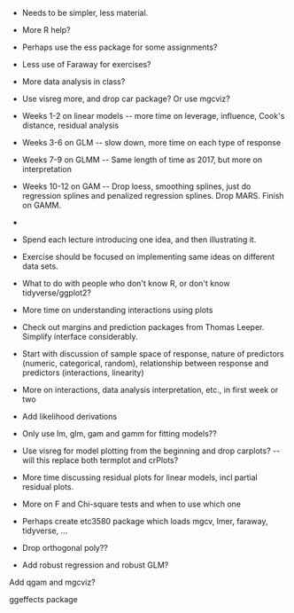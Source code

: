 * Needs to be simpler, less material.
* More R help?
* Perhaps use the ess package for some assignments?
* Less use of Faraway for exercises?
* More data analysis in class?
* Use visreg more, and drop car package? Or use mgcviz?

* Weeks 1-2 on linear models -- more time on leverage, influence, Cook's distance, residual analysis
* Weeks 3-6 on GLM -- slow down, more time on each type of response
* Weeks 7-9 on GLMM -- Same length of time as 2017, but more on interpretation
* Weeks 10-12 on GAM -- Drop loess, smoothing splines, just do regression splines and penalized regression splines. Drop MARS. Finish on GAMM.
*
* Spend each lecture introducing one idea, and then illustrating it.
* Exercise should be focused on implementing same ideas on different data sets.
* What to do with people who don't know R, or don't know tidyverse/ggplot2?
* More time on understanding interactions using plots
* Check out margins and prediction packages from Thomas Leeper. Simplify interface considerably.

 * Start with discussion of sample space of response, nature of predictors (numeric, categorical, random), relationship between response and predictors (interactions, linearity)
 * More on interactions, data analysis interpretation, etc., in first week or two
 * Add likelihood derivations
 * Only use lm, glm, gam and gamm for fitting models??
 * Use visreg for model plotting from the beginning and drop carplots? -- will this replace both termplot and crPlots?
 * More time discussing residual plots for linear models, incl partial residual plots.
 * More on F and Chi-square tests and when to use which one
 * Perhaps create etc3580 package which loads mgcv, lmer, faraway, tidyverse, ...
 * Drop orthogonal poly??
 * Add robust regression and robust GLM?


Add qgam and mgcviz?

ggeffects package
